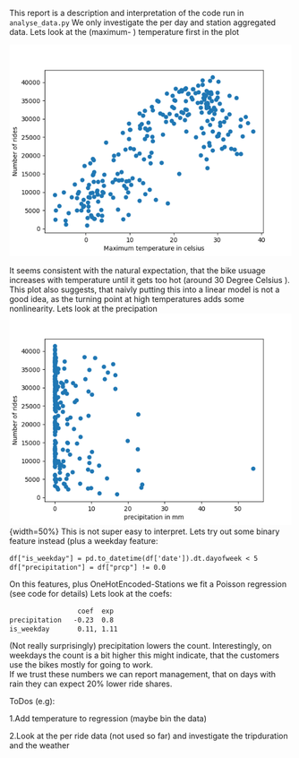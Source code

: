 This report is a description and interpretation of the code run in `analyse_data.py`
We only investigate the per day and station aggregated data. 
Lets look at the (maximum- ) temperature first in the plot

![](n_rides_vs_tmax.png)

It seems consistent with the natural expectation, that the bike usuage increases 
with temperature until it gets too hot (around 30 Degree Celsius ).
This plot also suggests, that naivly putting this into a linear model is not a good idea, 
as the turning point at high temperatures adds some nonlinearity.
Lets look at the precipation
![](n_rides_vs_precipitation.png){width=50%}
This is not super easy to interpret. Lets try out some binary feature instead (plus a weekday 
feature:
```
df["is_weekday"] = pd.to_datetime(df['date']).dt.dayofweek < 5
df["precipitation"] = df["prcp"] != 0.0
```
On this features, plus OneHotEncoded-Stations we fit a Poisson regression (see code for details)
Lets look at the coefs:
```
                 coef  exp
precipitation   -0.23  0.8
is_weekday       0.11, 1.11
```
(Not really surprisingly) precipitation lowers the count. Interestingly, 
on weekdays the count is a bit higher this might indicate, that the customers use the 
bikes mostly for going to work.   
If we trust these numbers we can report management, that on days with rain they can expect 
20% lower ride shares.

ToDos (e.g):

1.Add temperature to regression (maybe bin the data) 

2.Look at the per ride data (not used so far) and investigate the tripduration 
    and the weather



